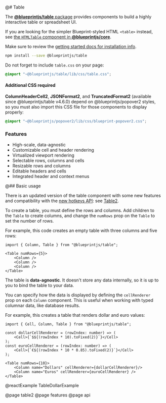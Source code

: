 @# Table

The [__@blueprintjs/table__ package](https://www.npmjs.com/package/@blueprintjs/select) provides components
to build a highly interactive table or spreadsheet UI.

<div class="@ns-callout @ns-large @ns-intent-primary @ns-icon-info-sign">

If you are looking for the simpler Blueprint-styled HTML `<table>` instead, see
[the `HTMLTable` component in **@blueprintjs/core**](#core/components/html-table).
</div>

Make sure to review the [getting started docs for installation info](#blueprint/getting-started).

```sh
npm install --save @blueprintjs/table
```

Do not forget to include `table.css` on your page:

```scss
@import "~@blueprintjs/table/lib/css/table.css";
```

<div class="@ns-callout @ns-intent-warning @ns-icon-warning-sign">

<h4 class="@ns-heading">Additional CSS required</h4>

__ColumnHeaderCell2__, __JSONFormat2__, and __TruncatedFormat2__ (available since @blueprintjs/table v4.6.0)
depend on @blueprintjs/popover2 styles, so you must also import this CSS file for those components
to display properly:

```scss
@import "~@blueprintjs/popover2/lib/css/blueprint-popover2.css";
```
</div>

### Features

* High-scale, data-agnostic
* Customizable cell and header rendering
* Virtualized viewport rendering
* Selectable rows, columns and cells
* Resizable rows and columns
* Editable headers and cells
* Integrated header and context menus

@## Basic usage

<div class="@ns-callout @ns-large @ns-intent-success @ns-icon-star">

There is an updated version of the table component with some new features and compatibility with the
[new hotkeys API](#core/components/hotkeys-target2): see [Table2](#table/table2).
</div>

To create a table, you must define the rows and columns. Add children to the `Table` to create columns,
and change the `numRows` prop on the `Table` to set the number of rows.

For example, this code creates an empty table with three columns and five rows:

```tsx
import { Column, Table } from "@blueprintjs/table";

<Table numRows={5}>
    <Column />
    <Column />
    <Column />
</Table>
```

The table is **data-agnostic**. It doesn't store any data internally, so it is up to you to bind the table to your data.

You can specify how the data is displayed by defining the `cellRenderer` prop on each `Column` component.
This is useful when working with typed columnar data, like database results.

For example, this creates a table that renders dollar and euro values:

```tsx
import { Cell, Column, Table } from "@blueprintjs/table";

const dollarCellRenderer = (rowIndex: number) => (
    <Cell>{`$${(rowIndex * 10).toFixed(2)}`}</Cell>
);
const euroCellRenderer = (rowIndex: number) => (
    <Cell>{`€${(rowIndex * 10 * 0.85).toFixed(2)}`}</Cell>
);

<Table numRows={10}>
    <Column name="Dollars" cellRenderer={dollarCellRenderer}/>
    <Column name="Euros" cellRenderer={euroCellRenderer} />
</Table>
```

@reactExample TableDollarExample

@page table2
@page features
@page api
